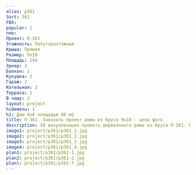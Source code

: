 ```yaml
---
alias: p361
Sort: 361
FBX: 
popular: 1
new: 
Проект: П-361
Этажность: Полутораэтажный
Крыша: Прямая
Размер: 9х10
Площадь: 164
Эркер: 2
Балкон: 1
Кукушка: 2
Гараж: 2
Котельная: 2
Терраса: 1
В чашу: 2
layout: project
hidemenu: 1
h1: Дом 6х8 площадью 80 м2
title: П-361. Заказать проект дома из бруса 9х10 - цена фото
description: 3d визуализация проекта деревянного дома из бруса П-361. Площадь 164 м2, размер 9х10. Вы можете внести любые изменения в проект.
image1: project/p361/p361_1.jpg
image2: project/p361/p361_2.jpg
image3: project/p361/p361_3.jpg
image4: project/p361/p361_4.jpg
plan1: project/p361/p361-1.jpg
plan2: project/p361/p361-2.jpg
planl: project/p361/p361-f.jpg
---
```

